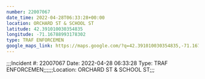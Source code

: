 ```yaml
---
number: 22007067
date_time: 2022-04-28T06:33:28+00:00
location: ORCHARD ST & SCHOOL ST
latitude: 42.391010030354835
longitude: -71.16788993178302
type: TRAF ENFORCEMEN
google_maps_link: https://maps.google.com/?q=42.391010030354835,-71.16788993178302
---
```


;;;Incident #: 22007067  Date: 2022-04-28 06:33:28   Type: TRAF ENFORCEMEN;;;;;;Location: ORCHARD ST & SCHOOL ST;;;
